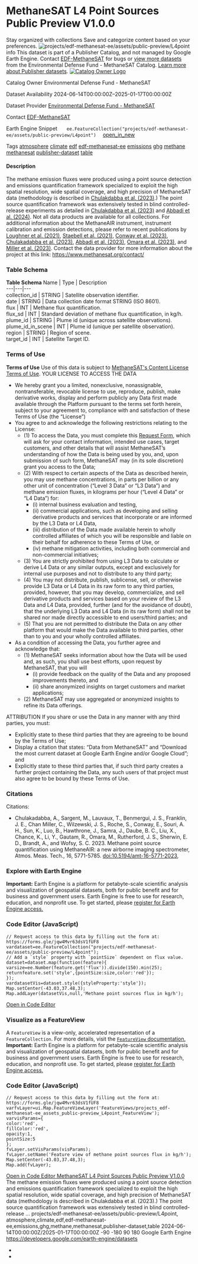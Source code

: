  
#  MethaneSAT L4 Point Sources Public Preview V1.0.0 
Stay organized with collections  Save and categorize content based on your preferences. 
![projects/edf-methanesat-ee/assets/public-preview/L4point](https://developers.google.com/earth-engine/datasets/images/edf-methanesat-ee/projects_edf-methanesat-ee_assets_public-preview_L4point_sample.png)
info
This dataset is part of a Publisher Catalog, and not managed by Google Earth Engine. Contact [EDF-MethaneSAT](https://www.methanesat.org/contact) for bugs or [view more datasets](https://developers.google.com/earth-engine/datasets/publisher/edf-methanesat-ee) from the Environmental Defense Fund - MethaneSAT Catalog. [Learn more about Publisher datasets](https://developers.google.com/earth-engine/datasets/publisher). 
[ ![Catalog Owner Logo](https://developers.google.com/static/earth-engine/datasets/logos/edf-methanesat-ee_logo.png) ](https://www.methanesat.org/data) 

Catalog Owner
    Environmental Defense Fund - MethaneSAT 

Dataset Availability
    2024-06-14T00:00:00Z–2025-01-17T00:00:00Z 

Dataset Provider
     [ Environmental Defense Fund - MethaneSAT ](https://methanesat.org) 

Contact
    [EDF-MethaneSAT](https://www.methanesat.org/contact) 

Earth Engine Snippet
     `    ee.FeatureCollection("projects/edf-methanesat-ee/assets/public-preview/L4point")   ` [ open_in_new ](https://code.earthengine.google.com/?scriptPath=Examples:Datasets/edf-methanesat-ee/projects_edf-methanesat-ee_assets_public-preview_L4point) 

Tags
     [atmosphere](https://developers.google.com/earth-engine/datasets/tags/atmosphere) [climate](https://developers.google.com/earth-engine/datasets/tags/climate) [edf](https://developers.google.com/earth-engine/datasets/tags/edf) [edf-methanesat-ee](https://developers.google.com/earth-engine/datasets/tags/edf-methanesat-ee) [emissions](https://developers.google.com/earth-engine/datasets/tags/emissions) [ghg](https://developers.google.com/earth-engine/datasets/tags/ghg) [methane](https://developers.google.com/earth-engine/datasets/tags/methane) [methanesat](https://developers.google.com/earth-engine/datasets/tags/methanesat) [publisher-dataset](https://developers.google.com/earth-engine/datasets/tags/publisher-dataset) [table](https://developers.google.com/earth-engine/datasets/tags/table)
#### Description
The methane emission fluxes were produced using a point source detection and emissions quantification framework specialized to exploit the high spatial resolution, wide spatial coverage, and high precision of MethaneSAT data (methodology is described in [Chulakdabba et al. (2023)](https://doi.org/10.5194/amt-16-5771-2023).) The point source quantification framework was extensively tested in blind controlled-release experiments as detailed in [Chulakdabba et al. (2023)](https://doi.org/10.5194/amt-16-5771-2023) and [Abbadi et al. (2024)](https://doi.org/10.1021/acs.est.4c02439). Not all data products are available for all collections. For additional information about the MethaneAIR instrument, instrument calibration and emission detections, please refer to recent publications by [Loughner et al. (2021)](https://doi.org/10.1175/JAMC-D-20-0158.1), [Staebell et al. (2021)](https://doi.org/10.5194/amt-14-3737-2021), [Conway et al. (2023)](https://doi.org/10.5194/amt-2023-111), [Chulakadabba et al. (2023)](https://doi.org/10.5194/egusphere-2023-822), [Abbadi et al. (2023)](https://doi.org/10.31223/X51D4C), [Omara et al. (2023)](https://doi.org/10.5194/essd-15-3761-2023), and [Miller et al. (2023)](https://doi.org/10.5194/egusphere-2023-1962).
Contact the data provider for more information about the project at this link: <https://www.methanesat.org/contact/>
### Table Schema
**Table Schema**
Name | Type | Description  
---|---|---  
collection_id | STRING | Satellite observation identifier.  
date | STRING | Data collection date format STRING (ISO 8601).  
flux | INT | Methane flux quantification.  
flux_sd | INT | Standard deviation of methane flux quantification, in kg/h.  
plume_id | STRING | Plume id (unique across satellite observations).  
plume_id_in_scene | INT | Plume id (unique per satellite observation).  
region | STRING | Region of scene.  
target_id | INT | Satellite Target ID.  
### Terms of Use
**Terms of Use**
Use of this data is subject to [MethaneSAT's Content License Terms of Use](https://www.methanesat.org/sites/default/files/2025-02/MethaneSAT%20-%20Content%20License%20Terms%20of%20Use%20%28Revised%202-12-2025%29%5B25%5D.pdf).
YOUR LICENSE TO ACCESS THE DATA
  * We hereby grant you a limited, nonexclusive, nonassignable, nontransferable, revocable license to use, reproduce, publish, make derivative works, display and perform publicly any Data first made available through the Platform pursuant to the terms set forth herein, subject to your agreement to, compliance with and satisfaction of these Terms of Use (the “License”)
  * You agree to and acknowledge the following restrictions relating to the License:
    * (1) To access the Data, you must complete this [Request Form](https://docs.google.com/forms/d/e/1FAIpQLSdzJDwpTs99tMT5bGk0gep10_UEHi64kGtJWat1FrP8ZjwQcA/viewform), which will ask for your contact information, intended use cases, target customers, and other details that will assist MethaneSAT’s understanding of how the Data is being used by you, and, upon submission of such form, MethaneSAT may (in its sole discretion) grant you access to the Data;
    * (2) With respect to certain aspects of the Data as described herein, you may use methane concentrations, in parts per billion or any other unit of concentration (“Level 3 Data” or “L3 Data”) and methane emission fluxes, in kilograms per hour (“Level 4 Data” or “L4 Data”) for:
      * (i) internal business evaluation and testing,
      * (ii) commercial applications, such as developing and selling derivative products and services that incorporate or are informed by the L3 Data or L4 Data,
      * (iii) distribution of the Data made available herein to wholly controlled affiliates of which you will be responsible and liable on their behalf for adherence to these Terms of Use, or
      * (iv) methane mitigation activities, including both commercial and non-commercial initiatives;
    * (3) You are strictly prohibited from using L3 Data to calculate or derive L4 Data or any similar outputs, except and exclusively for internal use purposes and not to distribute to any third party;
    * (4) You may not distribute, publish, sublicense, sell, or otherwise provide L3 Data or L4 Data in its raw form to any third parties, provided, however, that you may develop, commercialize, and sell derivative products and services based on your review of the L3 Data and L4 Data, provided, further (and for the avoidance of doubt), that the underlying L3 Data and L4 Data (in its raw form) shall not be shared nor made directly accessible to end users/third parties; and
    * (5) That you are not permitted to distribute the Data on any other platform that would make the Data available to third parties, other than to you and your wholly controlled affiliates.
  * As a condition of accessing the Data, you further agree and acknowledge that:
    * (1) MethaneSAT seeks information about how the Data will be used and, as such, you shall use best efforts, upon request by MethaneSAT, that you will
      * (i) provide feedback on the quality of the Data and any proposed improvements thereto, and
      * (ii) share anonymized insights on target customers and market applications;
    * (2) MethaneSAT may use aggregated or anonymized insights to refine its Data offerings.


ATTRIBUTION
If you share or use the Data in any manner with any third parties, you must:
  * Explicitly state to these third parties that they are agreeing to be bound by the Terms of Use;
  * Display a citation that states: “Data from MethaneSAT” and “Download the most current dataset at Google Earth Engine and/or Google Cloud”; and
  * Explicitly state to these third parties that, if such third party creates a further project containing the Data, any such users of that project must also agree to be bound by these Terms of Use.


### Citations
Citations:
  * Chulakadabba, A., Sargent, M., Lauvaux, T., Benmergui, J. S., Franklin, J. E., Chan Miller, C., Wilzewski, J. S., Roche, S., Conway, E., Souri, A. H., Sun, K., Luo, B., Hawthrone, J., Samra, J., Daube, B. C., Liu, X., Chance, K., Li, Y., Gautam, R., Omara, M., Rutherford, J. S., Sherwin, E. D., Brandt, A., and Wofsy, S. C. 2023. Methane point source quantification using MethaneAIR: a new airborne imaging spectrometer, Atmos. Meas. Tech., 16, 5771-5785. [doi:10.5194/amt-16-5771-2023](https://doi.org/10.5194/amt-16-5771-2023),


### Explore with Earth Engine
**Important:** Earth Engine is a platform for petabyte-scale scientific analysis and visualization of geospatial datasets, both for public benefit and for business and government users. Earth Engine is free to use for research, education, and nonprofit use. To get started, please [register for Earth Engine access.](https://console.cloud.google.com/earth-engine)
### Code Editor (JavaScript)
```
// Request access to this data by filling out the form at: https://forms.gle/jqw4Mvr63dsV1fUF8
vardataset=ee.FeatureCollection("projects/edf-methanesat-ee/assets/public-preview/L4point");
// Add a `style` property with `pointSize` dependent on flux value.
dataset=dataset.map(function(feature){
varsize=ee.Number(feature.get('flux')).divide(150).min(25);
returnfeature.set('style',{pointSize:size,color:'red'});
});
vardatasetVis=dataset.style({styleProperty:'style'});
Map.setCenter(-43.03,37.48,3);
Map.addLayer(datasetVis,null,'Methane point sources flux in kg/h');
```
[ Open in Code Editor ](https://code.earthengine.google.com/?scriptPath=Examples:Datasets/edf-methanesat-ee/projects_edf-methanesat-ee_assets_public-preview_L4point)
### Visualize as a FeatureView
A `FeatureView` is a view-only, accelerated representation of a `FeatureCollection`. For more details, visit the [ `FeatureView` documentation. ](https://developers.google.com/earth-engine/guides/featureview_overview)
**Important:** Earth Engine is a platform for petabyte-scale scientific analysis and visualization of geospatial datasets, both for public benefit and for business and government users. Earth Engine is free to use for research, education, and nonprofit use. To get started, please [register for Earth Engine access.](https://console.cloud.google.com/earth-engine)
### Code Editor (JavaScript)
```
// Request access to this data by filling out the form at: https://forms.gle/jqw4Mvr63dsV1fUF8
varfvLayer=ui.Map.FeatureViewLayer('FeatureViews/projects_edf-methanesat-ee_assets_public-preview_L4point_FeatureView');
varvisParams={
color:'red',
fillColor:'red',
opacity:1,
pointSize:5
};
fvLayer.setVisParams(visParams);
fvLayer.setName('Feature view of methane point sources flux in kg/h');
Map.setCenter(-43.03,37.48,3);
Map.add(fvLayer);
```
[ Open in Code Editor ](https://code.earthengine.google.com/?scriptPath=Examples:Datasets/edf-methanesat-ee/projects_edf-methanesat-ee_assets_public-preview_L4point_FeatureView)
[ MethaneSAT L4 Point Sources Public Preview V1.0.0 ](https://developers.google.com/earth-engine/datasets/catalog/projects_edf-methanesat-ee_assets_public-preview_L4point)
The methane emission fluxes were produced using a point source detection and emissions quantification framework specialized to exploit the high spatial resolution, wide spatial coverage, and high precision of MethaneSAT data (methodology is described in Chulakdabba et al. (2023).) The point source quantification framework was extensively tested in blind controlled-release …
projects/edf-methanesat-ee/assets/public-preview/L4point, atmosphere,climate,edf,edf-methanesat-ee,emissions,ghg,methane,methanesat,publisher-dataset,table 
2024-06-14T00:00:00Z/2025-01-17T00:00:00Z
-90 -180 90 180 
Google Earth Engine
https://developers.google.com/earth-engine/datasets
  * [ ](https://doi.org/https://methanesat.org)
  * [ ](https://doi.org/https://developers.google.com/earth-engine/datasets/catalog/projects_edf-methanesat-ee_assets_public-preview_L4point)


